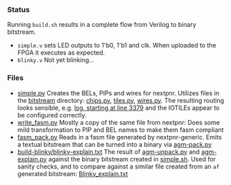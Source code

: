 ### Status
Running `build.sh` results in a complete flow from Verilog to binary bitstream.  

* `simple.v` sets LED outputs to 1'b0, 1'b1 and clk.  When uploaded to the FPGA it executes as expected.
* `blinky.v` Not yet blinking... 

### Files
* [simple.py](simple.py) Creates the BELs, PIPs and wires for nextpnr.  Utilizes files in the [bitstream](../bitstream) directory: [chips.py](../bitstream/chips.py), [tiles.py](../bitstream/tiles.py), [wires.py](../bitstream/wires.py).  The resulting routing looks sensible, e.g. [log, starting at line 3379](log#L3379) and the IOTILEs appear to be configured correctly.
* [write_fasm.py](write_fasm.py) Mostly a copy of the same file from nextpnr: Does some mild transformation to PIP and BEL names to make them fasm compliant
* [fasm_pack.py](fasm_pack.py) Reads in a fasm file generated by nextpnr-generic.  Emits a textual bitstream that can be turned into a binary via [agm-pack.py](../bitstream/agm-pack.py)
* [build-blinky/blinky-explain.txt](build-blinky/blinky-explain.txt) The result of [agm-unpack.py](../bitstream/agm-unpack.py) and [agm-explain.py](../bitstream/agm-explain.py) against the binary bitstream created in [simple.sh](simple.sh).  Used for sanity checks, and to compare against a similar file created from an `af` generated bitstream: [Blinky_explain.txt](../examples/blinky/output/Blinky_explain.txt)